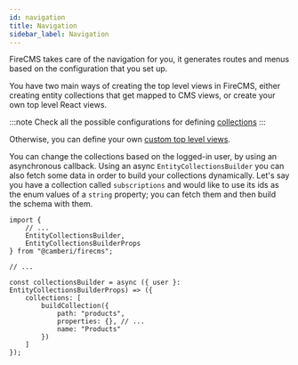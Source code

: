 ```yaml
---
id: navigation
title: Navigation
sidebar_label: Navigation
---
```


FireCMS takes care of the navigation for you, it generates routes and menus based
on the configuration that you set up.

You have two main ways of creating the top level views in FireCMS, either creating entity
collections that get mapped to CMS views, or create your own top level React views.

:::note
Check all the possible configurations for defining [collections](../collections/collections.md)
:::

Otherwise, you can define your own [custom top level views](./custom_top_level_views.mdx).

You can change the collections based on the logged-in user, by using an
asynchronous callback. Using an async `EntityCollectionsBuilder` you can
also fetch some data in order to build your collections dynamically.
Let's say you have a collection called `subscriptions` and would
like to use its ids as the enum values of a `string` property; you can fetch
them and then build the schema with them.

```tsx
import {
    // ...
    EntityCollectionsBuilder,
    EntityCollectionsBuilderProps
} from "@camberi/firecms";

// ...

const collectionsBuilder = async ({ user }: EntityCollectionsBuilderProps) => ({
    collections: [
        buildCollection({
            path: "products",
            properties: {}, // ...
            name: "Products"
        })
    ]
});
```
